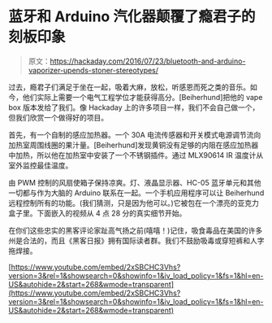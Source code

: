 # 蓝牙和 Arduino 汽化器颠覆了瘾君子的刻板印象

> 原文：<https://hackaday.com/2016/07/23/bluetooth-and-arduino-vaporizer-upends-stoner-stereotypes/>

过去，瘾君子们满足于坐在一起，吸着大麻，放松，听感恩而死之类的音乐。如今，他们实际上需要一个电气工程学位才能获得高分。[Beiherhund]把他的 vape box 版本发给了我们。像 Hackaday 上的许多项目一样，我们不会自己做一个，但我们欣赏一个做得好的项目。

首先，有一个自制的感应加热器。一个 30A 电流传感器和开关模式电源调节流向加热室周围线圈的果汁量。[Beiherhund]发现黄铜没有足够的内阻在感应加热器中加热，所以他在加热室中安装了一个不锈钢插件。通过 MLX90614 IR 温度计从室外监控最佳温度。

由 PWM 控制的风扇使箱子保持凉爽。灯、液晶显示器、HC-05 蓝牙单元和其他一切都与作为大脑的 Arduino 联系在一起。一个手机应用程序可以让 Beiherhund 远程控制所有的功能。(我们猜测，只是因为他可以。)它被包在一个漂亮的亚克力盒子里。下面嵌入的视频从 4 点 28 分的真实细节开始。

在你们这些忠实的黑客评论家趾高气扬之前(嘻嘻！)记住，吸食毒品在美国的许多州是合法的，而且《黑客日报》拥有国际读者群。我们不鼓励吸毒或穿短裤和人字拖焊接。

 [https://www.youtube.com/embed/2xSBCHC3Vhs?version=3&rel=1&showsearch=0&showinfo=1&iv_load_policy=1&fs=1&hl=en-US&autohide=2&start=268&wmode=transparent](https://www.youtube.com/embed/2xSBCHC3Vhs?version=3&rel=1&showsearch=0&showinfo=1&iv_load_policy=1&fs=1&hl=en-US&autohide=2&start=268&wmode=transparent)

